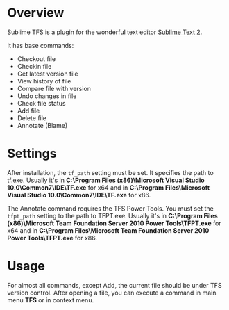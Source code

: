 # Overview
Sublime TFS is a plugin for the wonderful text editor [Sublime Text 2](http://sublimetext.com/2).

It has base commands:
- Checkout file
- Checkin file
- Get latest version file
- View history of file
- Compare file with version
- Undo changes in file
- Check file status
- Add file
- Delete file
- Annotate (Blame)

# Settings
After installation, the `tf_path` setting must be set. It specifies the path to tf.exe.
Usually it's in **C:\Program Files (x86)\Microsoft Visual Studio 10.0\Common7\IDE\TF.exe** for x64 and in **C:\Program Files\Microsoft Visual Studio 10.0\Common7\IDE\TF.exe** for x86.

The Annotate command requires the TFS Power Tools. You must set the `tfpt_path` setting to the path to TFPT.exe. Usually it's in **C:\Program Files (x86)\Microsoft Team Foundation Server 2010 Power Tools\TFPT.exe** for x64 and in **C:\Program Files\Microsoft Team Foundation Server 2010 Power Tools\TFPT.exe** for x86.

# Usage
For almost all commands, except Add, the current file should be under TFS version control. After opening a file, you can execute a command in main menu **TFS** or in context menu.